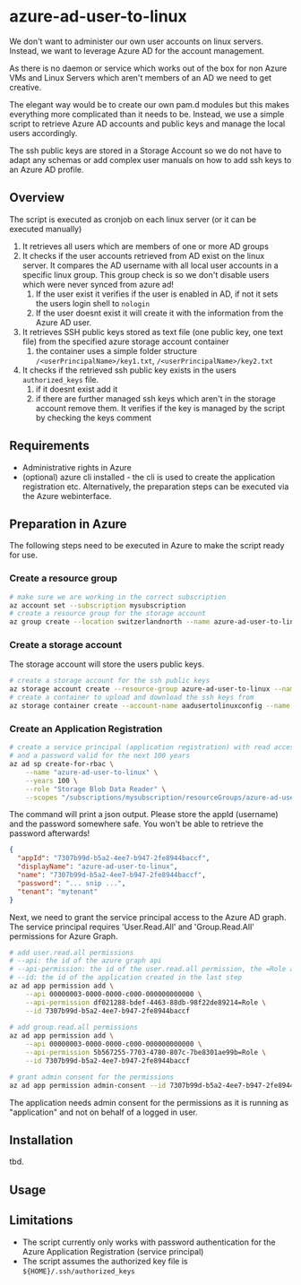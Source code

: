 # azure-ad-user-to-linux

We don't want to administer our own user accounts on linux servers. Instead, we want to leverage
Azure AD for the account management.

As there is no daemon or service which works out of the box for non Azure VMs and Linux Servers which aren't members
of an AD we need to get creative.

The elegant way would be to create our own pam.d modules but this makes everything more complicated than
it needs to be. Instead, we use a simple script to retrieve Azure AD accounts and public keys and manage the 
local users accordingly.

The ssh public keys are stored in a Storage Account so we do not have to adapt any schemas or add complex user 
manuals on how to add ssh keys to an Azure AD profile.

## Overview

The script is executed as cronjob on each linux server (or it can be executed manually)

1) It retrieves all users which are members of one or more AD groups
2) It checks if the user accounts retrieved from AD exist on the linux server. It compares the AD username with all local
user accounts in a specific linux group. This group check is so we don't disable users which were never synced
from azure ad!
   1) If the user exist it verifies if the user is enabled in AD, if not it sets the users login shell to `nologin`
   2) If the user doesnt exist it will create it with the information from the Azure AD user.
3) It retrieves SSH public keys stored as text file (one public key, one text file) from the specified azure storage account container
   1) the container uses a simple folder structure `/<userPrincipalName>/key1.txt`, `/<userPrincipalName>/key2.txt`
4) It checks if the retrieved ssh public key exists in the users `authorized_keys` file.
   1) if it doesnt exist add it
   2) if there are further managed ssh keys which aren't in the storage account remove them. It verifies if the key is managed by the script by checking the keys comment

## Requirements
 
- Administrative rights in Azure 
- (optional) azure cli installed - the cli is used to create the application registration etc. Alternatively, the preparation steps can be executed via the Azure webinterface.

## Preparation in Azure

The following steps need to be executed in Azure to make the script ready for use.

### Create a resource group

```bash
# make sure we are working in the correct subscription
az account set --subscription mysubscription
# create a resource group for the storage account
az group create --location switzerlandnorth --name azure-ad-user-to-linux
```

### Create a storage account

The storage account will store the users public keys.

```bash
# create a storage account for the ssh public keys
az storage account create --resource-group azure-ad-user-to-linux --name aadusertolinuxconfig
# create a container to upload and download the ssh keys from
az storage container create --account-name aadusertolinuxconfig --name ssh-keys
```

### Create an Application Registration

```bash
# create a service principal (application registration) with read access to the storage account
# and a password valid for the next 100 years
az ad sp create-for-rbac \
    --name "azure-ad-user-to-linux" \
    --years 100 \
    --role "Storage Blob Data Reader" \
    --scopes "/subscriptions/mysubscription/resourceGroups/azure-ad-user-to-linux/providers/Microsoft.Storage/storageAccounts/aadusertolinuxconfig"
```

The command will print a json output. Please store the appId (username) and the password somewhere safe.
You won't be able to retrieve the password afterwards!

```json
{
  "appId": "7307b99d-b5a2-4ee7-b947-2fe8944baccf",
  "displayName": "azure-ad-user-to-linux",
  "name": "7307b99d-b5a2-4ee7-b947-2fe8944baccf",
  "password": "... snip ...",
  "tenant": "mytenant"
}
```

Next, we need to grant the service principal access to the Azure AD graph.
The service principal requires 'User.Read.All' and 'Group.Read.All' permissions for Azure Graph.

```bash
# add user.read.all permissions
# --api: the id of the azure graph api
# --api-permission: the id of the user.read.all permission, the =Role at the end allows application permissions. 
# --id: the id of the application created in the last step
az ad app permission add \
    --api 00000003-0000-0000-c000-000000000000 \
    --api-permission df021288-bdef-4463-88db-98f22de89214=Role \
    --id 7307b99d-b5a2-4ee7-b947-2fe8944baccf
    
# add group.read.all permissions
az ad app permission add \
    --api 00000003-0000-0000-c000-000000000000 \
    --api-permission 5b567255-7703-4780-807c-7be8301ae99b=Role \
    --id 7307b99d-b5a2-4ee7-b947-2fe8944baccf

# grant admin consent for the permissions
az ad app permission admin-consent --id 7307b99d-b5a2-4ee7-b947-2fe8944baccf

```

The application needs admin consent for the permissions as it is running as "application" and not on behalf of a 
logged in user.

## Installation

tbd.

## Usage

## Limitations

- The script currently only works with password authentication for the Azure Application Registration (service principal)
- The script assumes the authorized key file is `${HOME}/.ssh/authorized_keys`